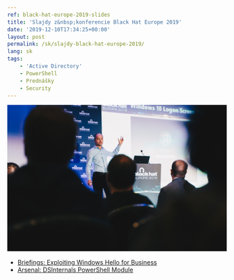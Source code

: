 ```yaml
---
ref: black-hat-europe-2019-slides
title: 'Slajdy z&nbsp;konferencie Black Hat Europe 2019'
date: '2019-12-10T17:34:25+00:00'
layout: post
permalink: /sk/slajdy-black-hat-europe-2019/
lang: sk
tags:
    - 'Active Directory'
    - PowerShell
    - Prednášky
    - Security
---
```


![Michael at Black Hat](../../assets/images/Briefieng-Michael_-4.jpg)

- [Briefings: Exploiting Windows Hello for Business](../../assets/documents/eu-19-Grafnetter-Exploiting-Windows-Hello-for-Business.pdf)
- [Arsenal: DSInternals PowerShell Module](../../assets/documents/eu-19-Grafnetter-DSInternals-PowerShell-Module.pdf)